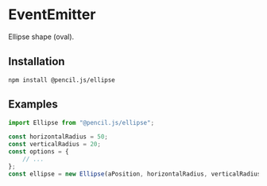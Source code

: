 # EventEmitter

Ellipse shape (oval).


## Installation

    npm install @pencil.js/ellipse


## Examples

```js
import Ellipse from "@pencil.js/ellipse";

const horizontalRadius = 50;
const verticalRadius = 20;
const options = {
    // ...
};
const ellipse = new Ellipse(aPosition, horizontalRadius, verticalRadius, options);
```